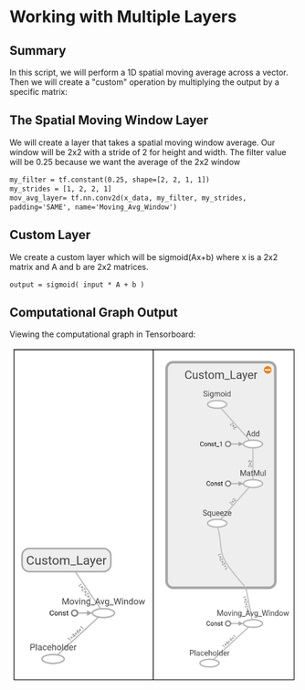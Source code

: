 # Working with Multiple Layers

## Summary

In this script, we will perform a 1D spatial moving average across a vector.  Then we will create a "custom" operation by multiplying the output by a specific matrix:

## The Spatial Moving Window Layer
We will create a layer that takes a spatial moving window average. Our window will be 2x2 with a stride of 2 for height and width. The filter value will be 0.25 because we want the average of the 2x2 window
```
my_filter = tf.constant(0.25, shape=[2, 2, 1, 1])
my_strides = [1, 2, 2, 1]
mov_avg_layer= tf.nn.conv2d(x_data, my_filter, my_strides, padding='SAME', name='Moving_Avg_Window')
```

## Custom Layer

We create a custom layer which will be sigmoid(Ax+b) where x is a 2x2 matrix and A and b are 2x2 matrices.

```
output = sigmoid( input * A + b )
```

## Computational Graph Output

Viewing the computational graph in Tensorboard:

![Multiple Layers](../images/03_Multiple_Layers.png "Multiple Layers on a Graph")
